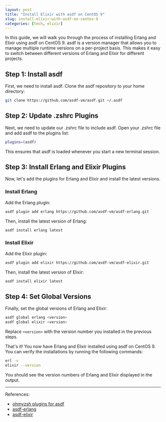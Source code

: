 ```yaml
---
layout: post
title: "Install Elixir with asdf on CentOS 9"
slug: install-elixir-with-asdf-on-centos-9
categories: [tech, elixir]
---
```


In this guide, we will walk you through the process of installing Erlang and Elixir using asdf on CentOS 9. asdf is a version manager that allows you to manage multiple runtime versions on a per-project basis. This makes it easy to switch between different versions of Erlang and Elixir for different projects.

## Step 1: Install asdf

First, we need to install asdf. Clone the asdf repository to your home directory:

```bash
git clone https://github.com/asdf-vm/asdf.git ~/.asdf
```

## Step 2: Update .zshrc Plugins

Next, we need to update our .zshrc file to include asdf. Open your .zshrc file and add asdf to the plugins list:

```bash
plugins=(asdf)
```

This ensures that asdf is loaded whenever you start a new terminal session.

## Step 3: Install Erlang and Elixir Plugins

Now, let's add the plugins for Erlang and Elixir and install the latest versions.

### Install Erlang

Add the Erlang plugin:

```bash
asdf plugin add erlang https://github.com/asdf-vm/asdf-erlang.git
```

Then, install the latest version of Erlang:

```bash
asdf install erlang latest
```

### Install Elixir

Add the Elixir plugin:

```bash
asdf plugin add elixir https://github.com/asdf-vm/asdf-elixir.git
```

Then, install the latest version of Elixir:

```bash
asdf install elixir latest
```

## Step 4: Set Global Versions

Finally, set the global versions of Erlang and Elixir:

```bash
asdf global erlang <version>
asdf global elixir <version>
```

Replace `<version>` with the version number you installed in the previous steps.

That's it! You now have Erlang and Elixir installed using asdf on CentOS 9. You can verify the installations by running the following commands:

```bash
erl -v
elixir --version
```

You should see the version numbers of Erlang and Elixir displayed in the output.

---

References:

- [ohmyzsh plugins for asdf](https://github.com/ohmyzsh/ohmyzsh/tree/master/plugins/asdf)
- [asdf-erlang](https://github.com/asdf-vm/asdf-erlang)
- [asdf-elixir](https://github.com/asdf-vm/asdf-elixir)
